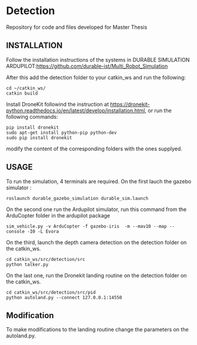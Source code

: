 # Detection
Repository for code and files developed for Master Thesis
## INSTALLATION
Follow the installation instructions of the systems in DURABLE SIMULATION ARDUPILOT:https://github.com/durable-ist/Multi_Robot_Simulation

After this add the detection folder to your catkin_ws and run the following:
```
cd ~/catkin_ws/
catkin build
```
Install DroneKit followind the instruction at https://dronekit-python.readthedocs.io/en/latest/develop/installation.html, or run the following commands:
```
pip install dronekit
sudo apt-get install python-pip python-dev
sudo pip install dronekit
```
modify the content of the corresponding folders with the ones supplyed.

## USAGE
To run the simulation, 4 terminals are required.
On the first lauch the gazebo simulator :
```
roslaunch durable_gazebo_simulation durable_sim.launch 
```
On the second one run the Ardupilot simulator, run this command from the ArduCopter folder in the ardupilot package
```
sim_vehicle.py -v ArduCopter -f gazebo-iris  -m --mav10 --map --console -I0 -L Evora

```
On the third, launch the depth camera detection on the detection folder on the catkin_ws.
```
cd catkin_ws/src/detection/src
python talker.py 
```
On the last one, run the Dronekit landing routine on the detection folder on the catkin_ws.
```
cd catkin_ws/src/detection/src/pid
python autoland.py --connect 127.0.0.1:14550

```

## Modification

To make modifications to the landing routine change the parameters on the autoland.py. 